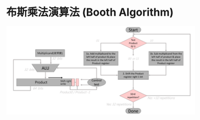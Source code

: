 # 布斯乘法演算法 (Booth Algorithm)
![Image](https://github.com/vita70579/VLSI-Implementation/raw/master/Booth%20Algorithm/Image/booth.png)
